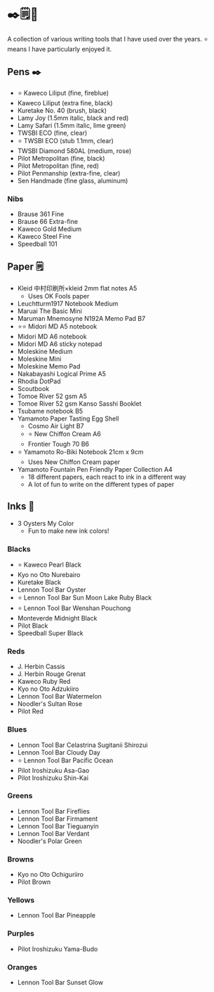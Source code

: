 # ✒️🗒🎨

A collection of various writing tools that I have used over the years. ⭐️ means I have particularly enjoyed it.

## Pens ✒️

* ⭐️ Kaweco Liliput (fine, fireblue)
* Kaweco Liliput (extra fine, black)
* Kuretake No. 40 (brush, black)
* Lamy Joy (1.5mm italic, black and red)
* Lamy Safari (1.5mm italic, lime green)
* TWSBI ECO (fine, clear)
* ⭐️ TWSBI ECO (stub 1.1mm, clear)
* TWSBI Diamond 580AL (medium, rose)
* Pilot Metropolitan (fine, black)
* Pilot Metropolitan (fine, red)
* Pilot Penmanship (extra-fine, clear)
* Sen Handmade (fine glass, aluminum)

### Nibs

* Brause 361 Fine
* Brause 66 Extra-fine
* Kaweco Gold Medium
* Kaweco Steel Fine
* Speedball 101

## Paper 🗒

* Kleid 中村印刷所×kleid 2mm flat notes A5
    * Uses OK Fools paper
* Leuchtturm1917 Notebook Medium
* Maruai The Basic Mini
* Maruman Mnemosyne N192A Memo Pad B7
* ⭐️⭐️ Midori MD A5 notebook
* Midori MD A6 notebook
* Midori MD A6 sticky notepad
* Moleskine Medium
* Moleskine Mini
* Moleskine Memo Pad
* Nakabayashi Logical Prime A5
* Rhodia DotPad
* Scoutbook
* Tomoe River 52 gsm A5
* Tomoe River 52 gsm Kanso Sasshi Booklet
* Tsubame notebook B5
* Yamamoto Paper Tasting Egg Shell
    * Cosmo Air Light B7
    * ⭐️ New Chiffon Cream A6
    * Frontier Tough 70 B6
* ⭐️ Yamamoto Ro-Biki Notebook 21cm x 9cm
    * Uses New Chiffon Cream paper
* Yamamoto Fountain Pen Friendly Paper Collection A4
    * 18 different papers, each react to ink in a different way
    * A lot of fun to write on the different types of paper

## Inks 🎨

* 3 Oysters My Color
    * Fun to make new ink colors!

### Blacks

* ⭐️ Kaweco Pearl Black
* Kyo no Oto Nurebairo
* Kuretake Black
* Lennon Tool Bar Oyster
* ⭐️ Lennon Tool Bar Sun Moon Lake Ruby Black
* ⭐️ Lennon Tool Bar Wenshan Pouchong
* Monteverde Midnight Black
* Pilot Black
* Speedball Super Black

### Reds

* J. Herbin Cassis
* J. Herbin Rouge Grenat
* Kaweco Ruby Red
* Kyo no Oto Adzukiiro
* Lennon Tool Bar Watermelon
* Noodler's Sultan Rose
* Pilot Red

### Blues

* Lennon Tool Bar Celastrina Sugitanii Shirozui
* Lennon Tool Bar Cloudy Day
* ⭐️ Lennon Tool Bar Pacific Ocean
* Pilot Iroshizuku Asa-Gao
* Pilot Iroshizuku Shin-Kai

### Greens

* Lennon Tool Bar Fireflies
* Lennon Tool Bar Firmament
* Lennon Tool Bar Tieguanyin
* Lennon Tool Bar Verdant
* Noodler's Polar Green

### Browns

* Kyo no Oto Ochiguriiro
* Pilot Brown

### Yellows

* Lennon Tool Bar Pineapple

### Purples

* Pilot Iroshizuku Yama-Budo

### Oranges

* Lennon Tool Bar Sunset Glow